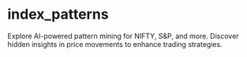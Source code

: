 # index_patterns
Explore AI-powered pattern mining for NIFTY, S&amp;P, and more. Discover hidden insights in price movements to enhance trading strategies.
